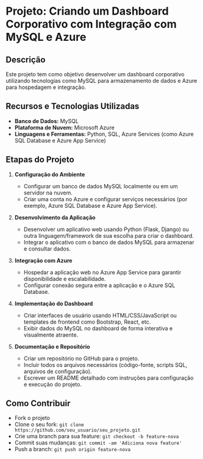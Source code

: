 # Projeto: Criando um Dashboard Corporativo com Integração com MySQL e Azure

## Descrição
Este projeto tem como objetivo desenvolver um dashboard corporativo utilizando tecnologias como MySQL para armazenamento de dados e Azure para hospedagem e integração.

## Recursos e Tecnologias Utilizadas
- **Banco de Dados:** MySQL
- **Plataforma de Nuvem:** Microsoft Azure
- **Linguagens e Ferramentas:** Python, SQL, Azure Services (como Azure SQL Database e Azure App Service)

## Etapas do Projeto
1. **Configuração do Ambiente**
   - Configurar um banco de dados MySQL localmente ou em um servidor na nuvem.
   - Criar uma conta no Azure e configurar serviços necessários (por exemplo, Azure SQL Database e Azure App Service).

2. **Desenvolvimento da Aplicação**
   - Desenvolver um aplicativo web usando Python (Flask, Django) ou outra linguagem/framework de sua escolha para criar o dashboard.
   - Integrar o aplicativo com o banco de dados MySQL para armazenar e consultar dados.

3. **Integração com Azure**
   - Hospedar a aplicação web no Azure App Service para garantir disponibilidade e escalabilidade.
   - Configurar conexão segura entre a aplicação e o Azure SQL Database.

4. **Implementação do Dashboard**
   - Criar interfaces de usuário usando HTML/CSS/JavaScript ou templates de frontend como Bootstrap, React, etc.
   - Exibir dados do MySQL no dashboard de forma interativa e visualmente atraente.

5. **Documentação e Repositório**
   - Criar um repositório no GitHub para o projeto.
   - Incluir todos os arquivos necessários (código-fonte, scripts SQL, arquivos de configuração).
   - Escrever um README detalhado com instruções para configuração e execução do projeto.



## Como Contribuir
- Fork o projeto
- Clone o seu fork: `git clone https://github.com/seu_usuario/seu_projeto.git`
- Crie uma branch para sua feature: `git checkout -b feature-nova`
- Commit suas mudanças: `git commit -am 'Adiciona nova feature'`
- Push a branch: `git push origin feature-nova`


